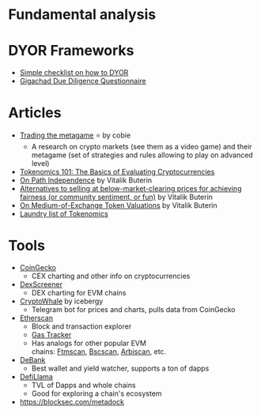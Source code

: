 # Fundamental analysis

# DYOR Frameworks
- [Simple checklist on how to DYOR](https://twitter.com/jake_pahor/status/1603039685609152515)
- [Gigachad Due Diligence Questionnaire](https://notes.ethereum.org/@MarioHavel/merge-resources)

# Articles
-   [Trading the metagame](https://cobie.substack.com/p/trading-the-metagame) ⭐️ by cobie
    -   A research on crypto markets (see them as a video game) and their metagame (set of strategies and rules allowing to play on advanced level)
- [Tokenomics 101: The Basics of Evaluating Cryptocurrencies](https://every.to/almanack/tokenomics-101)
- [On Path Independence](https://www.vitalik.ca/general/2017/06/22/marketmakers.html) by Vitalik Buterin
- [Alternatives to selling at below-market-clearing prices for achieving fairness (or community sentiment, or fun)](https://www.vitalik.ca/general/2021/08/22/prices.html) by Vitalik Buterin
- [On Medium-of-Exchange Token Valuations](https://www.vitalik.ca/general/2017/10/17/moe.html) by Vitalik Buterin
- [Laundry list of Tokenomics](https://mirror.xyz/cbangalore.eth/qADne8Ryea2CeQb6W0cvBzuICfmNj3YyJFIvm-WTYSM)

# Tools

-   [CoinGecko](https://www.coingecko.com/)
    -   CEX charting and other info on cryptocurrencies
-   [DexScreener](https://dexscreener.com/)
    -   DEX charting for EVM chains
-   [CryptoWhale](https://t.me/Cryptowhalebot) by icebergy
    -   Telegram bot for prices and charts, pulls data from CoinGecko
-   [Etherscan](https://etherscan.io/images/logo-ether-white.png?v=0.0.2)
    -   Block and transaction explorer
    -   [Gas Tracker](https://etherscan.io/gastracker)
    -   Has analogs for other popular EVM chains: [Ftmscan](https://ftmscan.com/), [Bscscan](https://bscscan.com/), [Arbiscan](https://arbiscan.io/), etc.
-   [DeBank](https://debank.com/)
    -   Best wallet and yield watcher, supports a ton of dapps
-   [DefiLlama](https://defillama.com/)
    -   TVL of Dapps and whole chains
    -   Good for exploring a chain's ecosystem
- https://blocksec.com/metadock